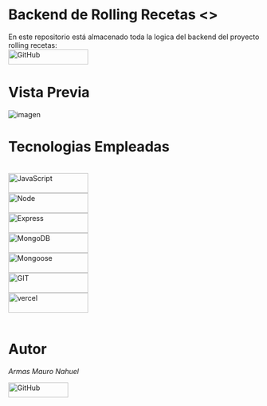 # Backend de Rolling Recetas <>

En este repositorio está almacenado toda la logica del backend del proyecto rolling recetas:
<br/>
<a href="https://github.com/mauroarms/backendRollingRecetas">
    <img src="https://img.shields.io/badge/rolling recetas-100000?style=for-the-badge&logo=github&logoColor=white" alt="GitHub" width="160" height="30">
</a>

# Vista Previa

![imagen](https://github.com/mauroarms/backendRollingRecetas/assets/95541436/539e070a-d8d8-4465-95db-de5a66c08e9b)

# Tecnologias Empleadas
<br/>
<div>
      <img src="https://img.shields.io/badge/JavaScript-323330?style=for-the-badge&logo=javascript&logoColor=F7DF1E" alt="JavaScript" width="160" height="40">
  <br/>
      <img src="https://img.shields.io/badge/Node%20JS-339933?style=for-the-badge&logo=nodedotjs&logoColor=white" alt="Node" width="160" height="40">
  <br/>
      <img src="https://img.shields.io/badge/Express%20JS-000000?style=for-the-badge&logo=express&logoColor=white" alt="Express" width="160" height="40">
    <br/>  
      <img src="https://img.shields.io/badge/MongoDB-47A248?style=for-the-badge&logo=mongodb&logoColor=white" alt="MongoDB" width="160" height="40">
     <br/> 
      <img src="https://img.shields.io/badge/mongoose-880000?style=for-the-badge&logo=mongoose&logoColor=white" alt="Mongoose" width="160" height="40">
   <br/>   
      <img src="https://img.shields.io/badge/GIT-E44C30?style=for-the-badge&logo=git&logoColor=white" alt="GIT" width="160" height="40">
    <br/>  
      <img src="https://img.shields.io/badge/Vercel-000000?style=for-the-badge&logo=vercel&logoColor=white" alt="vercel" width="160" height="40">
</div>
<br/>

# Autor

*Armas Mauro Nahuel*

<a href="https://github.com/mauroarms">
    <img src="https://img.shields.io/badge/mauroarms-100000?style=for-the-badge&logo=github&logoColor=white" alt="GitHub" width="120" height="30">
</a>
